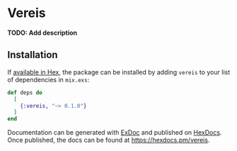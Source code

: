 # Vereis

**TODO: Add description**

## Installation

If [available in Hex](https://hex.pm/docs/publish), the package can be installed
by adding `vereis` to your list of dependencies in `mix.exs`:

```elixir
def deps do
  [
    {:vereis, "~> 0.1.0"}
  ]
end
```

Documentation can be generated with [ExDoc](https://github.com/elixir-lang/ex_doc)
and published on [HexDocs](https://hexdocs.pm). Once published, the docs can
be found at <https://hexdocs.pm/vereis>.

